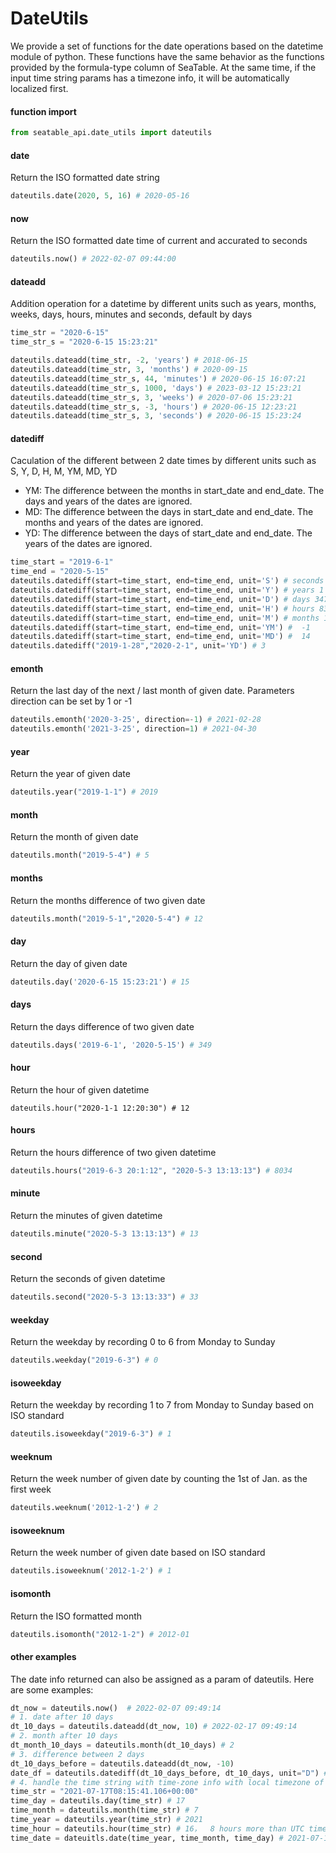 # DateUtils

We provide a set of functions for the date operations based on the datetime module of python. These functions have the same behavior as the functions provided by the formula-type column of SeaTable. At the same time, if the input time string  params has a timezone info, it will be automatically localized first. 

#### function import

```python
from seatable_api.date_utils import dateutils
```

#### date

Return the ISO formatted date string

```python
dateutils.date(2020, 5, 16) # 2020-05-16
```

#### now

Return the ISO formatted date time of current and accurated to seconds

```python
dateutils.now() # 2022-02-07 09:44:00
```

#### dateadd

Addition operation for a datetime by different units such as years, months, weeks, days, hours,  minutes and seconds, default by days

```python
time_str = "2020-6-15"
time_str_s = "2020-6-15 15:23:21"

dateutils.dateadd(time_str, -2, 'years') # 2018-06-15
dateutils.dateadd(time_str, 3, 'months') # 2020-09-15
dateutils.dateadd(time_str_s, 44, 'minutes') # 2020-06-15 16:07:21
dateutils.dateadd(time_str_s, 1000, 'days') # 2023-03-12 15:23:21
dateutils.dateadd(time_str_s, 3, 'weeks') # 2020-07-06 15:23:21
dateutils.dateadd(time_str_s, -3, 'hours') # 2020-06-15 12:23:21
dateutils.dateadd(time_str_s, 3, 'seconds') # 2020-06-15 15:23:24
```

#### datediff

Caculation of the different between 2 date times by different units such as S, Y, D, H, M, YM, MD, YD

* YM: The difference between the months in start_date and end_date. The days and years of the dates are ignored.
* MD: The difference between the days in start_date and end_date. The months and years of the dates are ignored.
* YD:  The difference between the days of start_date and end_date. The years of the dates are ignored.

```python
time_start = "2019-6-1"
time_end = "2020-5-15"
dateutils.datediff(start=time_start, end=time_end, unit='S') # seconds 30153600
dateutils.datediff(start=time_start, end=time_end, unit='Y') # years 1
dateutils.datediff(start=time_start, end=time_end, unit='D') # days 347
dateutils.datediff(start=time_start, end=time_end, unit='H') # hours 8377
dateutils.datediff(start=time_start, end=time_end, unit='M') # months 12
dateutils.datediff(start=time_start, end=time_end, unit='YM') #  -1
dateutils.datediff(start=time_start, end=time_end, unit='MD') #  14
dateutils.datediff("2019-1-28","2020-2-1", unit='YD') # 3
```

#### emonth

Return the last day of the next / last month of given date. Parameters direction can be set by 1 or -1

```python
dateutils.emonth('2020-3-25', direction=-1) # 2021-02-28
dateutils.emonth('2021-3-25', direction=1) # 2021-04-30
```

#### year

Return the year of given date

```python
dateutils.year("2019-1-1") # 2019
```

#### month

Return the month of given date

```python
dateutils.month("2019-5-4") # 5
```

#### months

Return the months difference of two given date

```python
dateutils.month("2019-5-1","2020-5-4") # 12
```

#### day

Return the day of given date

```python
dateutils.day('2020-6-15 15:23:21') # 15
```

#### days

Return the days difference of two given date

```python
dateutils.days('2019-6-1', '2020-5-15') # 349
```

#### hour

Return the hour of given datetime

```pyhton
dateutils.hour("2020-1-1 12:20:30") # 12
```

#### hours

Return the hours difference of two given datetime

```python
dateutils.hours("2019-6-3 20:1:12", "2020-5-3 13:13:13") # 8034
```

#### minute

Return the minutes of given datetime

```python
dateutils.minute("2020-5-3 13:13:13") # 13
```

#### second

Return the seconds of given datetime

```python
dateutils.second("2020-5-3 13:13:33") # 33
```

#### weekday

Return the weekday by recording 0 to 6 from Monday to Sunday

```python
dateutils.weekday("2019-6-3") # 0
```

#### isoweekday

Return the weekday by recording 1 to 7 from Monday to Sunday based on ISO standard

```python
dateutils.isoweekday("2019-6-3") # 1
```

#### weeknum

Return the week number of given date by counting the 1st of Jan. as the first week

```python
dateutils.weeknum('2012-1-2') # 2
```

#### isoweeknum

Return the week number of given date based on ISO standard

```python
dateutils.isoweeknum('2012-1-2') # 1
```

#### isomonth

Return the ISO formatted month

~~~python
dateutils.isomonth("2012-1-2") # 2012-01
~~~

#### other examples

The date info returned can also be assigned as a param of dateutils. Here are some examples:

```python
dt_now = dateutils.now()  # 2022-02-07 09:49:14
# 1. date after 10 days
dt_10_days = dateutils.dateadd(dt_now, 10) # 2022-02-17 09:49:14
# 2. month after 10 days
dt_month_10_days = dateutils.month(dt_10_days) # 2
# 3. difference between 2 days
dt_10_days_before = dateutils.dateadd(dt_now, -10)
date_df = dateutils.datediff(dt_10_days_before, dt_10_days, unit="D") # 20
# 4. handle the time string with time-zone info with local timezone of "Asia/Shanghai"
time_str = "2021-07-17T08:15:41.106+00:00"
time_day = dateutils.day(time_str) # 17
time_month = dateutils.month(time_str) # 7
time_year = dateutils.year(time_str) # 2021
time_hour = dateutils.hour(time_str) # 16，  8 hours more than UTC time in China
time_date = dateuitls.date(time_year, time_month, time_day) # 2021-07-17
```
